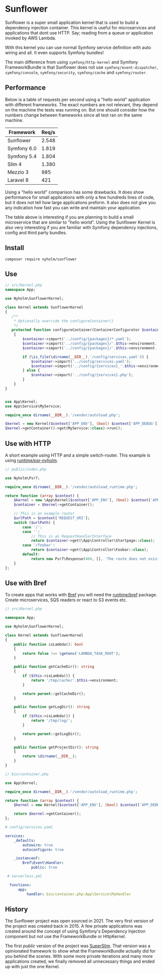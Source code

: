 # Sunflower

Sunflower is a super small application kernel that is used to build a dependency
injection container. This kernel is useful for microservices and applications that
dont use HTTP. Say; reading from a queue or application invoked by AWS Lambda.

With this kernel you can use normal Symfony service definition with auto wiring
and all. It even supports Symfony bundles!

The main difference from using `symfony/http-kernel` and Symfony FrameworkBundle
is that Sunflower does not use `symfony/event-dispatcher`, `symfony/console`,
`symfony/security`, `symfony/cache` and `symfony/router`.

## Performance

Below is a table of requests per second using a "hello world" application with
different frameworks. The exact numbers are not relevant, they depend on the machine
the tests was running on. But one should consider how the numbers change between frameworks
since all test ran on the same machine.

| Framework           | Req/s |
|---------------------|-------|
| Sunflower           | 2.548
| Symfony 6.0         | 1.819
| Symfony 5.4         | 1.804
| Slim 4              | 1.380
| Mezzio 3            |   985
| Laravel 8           |   421

Using a "hello world" comparison has some drawbacks. It does show performance for
small applications with only a few hundreds lines of code, but it does not tell how
large applications preform. It also does not give you any indication how fast you
can write and maintain your application.

The table above is interesting if you are planning to build a small microservice
that are similar to "hello world". Using the Sunflower Kernel is also very interesting
if you are familiar with Symfony dependency injections, config and third party bundles.

## Install

```
composer require nyholm/sunflower
```

## Use

```php
// src/Kernel.php
namespace App;

use Nyholm\SunflowerKernel;

class Kernel extends SunflowerKernel
{
   /**
    * Optionally override the configureContainer()
    */
   protected function configureContainer(ContainerConfigurator $container): void
    {
        $container->import('../config/{packages}/*.yaml');
        $container->import('../config/{packages}/'.$this->environment.'/*.yaml');
        $container->import('../config/{packages}/'.$this->environment.'/*.php');

        if (\is_file(\dirname(__DIR__).'/config/services.yaml')) {
            $container->import('../config/services.yaml');
            $container->import('../config/{services}_'.$this->environment.'.yaml');
        } else {
            $container->import('../config/{services}.php');
        }
    }
}
```

```php

use App\Kernel;
use App\Service\MyService;

require_once dirname(__DIR__).'/vendor/autoload.php';

$kernel = new Kernel($context['APP_ENV'], (bool) $context['APP_DEBUG']);
$kernel->getContainer()->get(MyService::class)->run();
```

## Use with HTTP

A short example using HTTP and a simple switch-router. This example is using
[runtime/psr-nyholm](https://github.com/php-runtime/psr-nyholm).

```php
// public/index.php

use Nyholm\Psr7;

require_once dirname(__DIR__).'/vendor/autoload_runtime.php';

return function (array $context) {
    $kernel = new \App\Kernel($context['APP_ENV'], (bool) $context['APP_DEBUG']);
    $container = $kernel->getContainer();

    // This is an example router
    $urlPath = $context['REQUEST_URI'];
    switch ($urlPath) {
        case '/':
        case '':
            // This is an RequestHandlerInterface
            return $container->get(\App\Controller\Startpage::class);
        case '/foobar':
            return $container->get(\App\Controller\Foobar::class);
        default:
            return new Psr7\Response(404, [], 'The route does not exist');
    }
};
```

## Use with Bref

To create apps that works with [Bref](https://bref.sh/) you will need the
[runtime/bref](https://github.com/php-runtime/bref) package. Create microservices,
SQS readers or react to S3 events etc.

```php
// src/Kernel.php

namespace App;

use Nyholm\SunflowerKernel;

class Kernel extends SunflowerKernel
{
    public function isLambda(): bool
    {
        return false !== \getenv('LAMBDA_TASK_ROOT');
    }

    public function getCacheDir(): string
    {
        if ($this->isLambda()) {
            return '/tmp/cache/'.$this->environment;
        }

        return parent::getCacheDir();
    }

    public function getLogDir(): string
    {
        if ($this->isLambda()) {
            return '/tmp/log/';
        }

        return parent::getLogDir();
    }

    public function getProjectDir(): string
    {
        return \dirname(__DIR__);
    }
}
```

```php
// bin/container.php

use App\Kernel;

require_once dirname(__DIR__).'/vendor/autoload_runtime.php';

return function (array $context) {
    $kernel = new Kernel($context['APP_ENV'], (bool) $context['APP_DEBUG']);

    return $kernel->getContainer();
};
```

```yaml
# config/services.yaml

services:
    _defaults:
        autowire: true
        autoconfigure: true

    _instanceof:
        Bref\Event\Handler:
            public: true
```

```yaml
 # serverless.yml

  functions:
      app:
          handler: bin/container.php:App\Service\MyHandler
```

## History

The Sunflower project was open sourced in 2021. The very first version of the project
was created back in 2015. A few private applications was created around the concept of
using Symfony's Dependency Injection component but not use the FrameworkBundle or
HttpKernel.

The first *public* version of the project was [SuperSlim](https://github.com/Nyholm/SuperSlim).
That version was a opinionated framework to show what the FrameworkBundle actually
did for you behind the scenes. With some more private iterations and many more applications
created, we finally removed all unnecessary things and ended up with just the one
Kernel.
